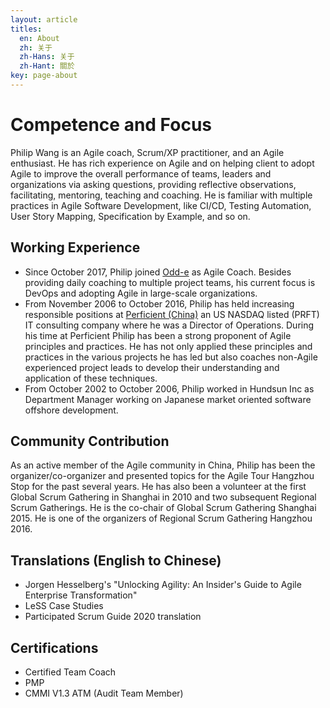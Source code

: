 ```yaml
---
layout: article
titles:
  en: About
  zh: 关于
  zh-Hans: 关于
  zh-Hant: 關於
key: page-about
---
```


# Competence and Focus

Philip Wang is an Agile coach, Scrum/XP practitioner, and an Agile enthusiast. He has rich experience on Agile and on helping client to adopt Agile to improve the overall performance of teams, leaders and organizations via asking questions, providing reflective observations, facilitating, mentoring, teaching and coaching. He is familiar with multiple practices in Agile Software Development, like CI/CD, Testing Automation, User Story Mapping, Specification by Example, and so on.

## Working Experience

- Since October 2017, Philip joined [Odd-e](http://odd-e.com) as Agile Coach. Besides providing daily coaching to multiple project teams, his current focus is DevOps and adopting Agile in large-scale organizations.
- From November 2006 to October 2016, Philip has held increasing responsible positions at [Perficient (China)](http://perficient.com) an US NASDAQ listed (PRFT) IT consulting company where he was a Director of Operations. During his time at Perficient Philip has been a strong proponent of Agile principles and practices. He has not only applied these principles and practices in the various projects he has led but also coaches non-Agile experienced project leads to develop their understanding and application of these techniques.
- From October 2002 to October 2006, Philip worked in Hundsun Inc as Department Manager working on Japanese market oriented software offshore development.

## Community Contribution

As an active member of the Agile community in China, Philip has been the organizer/co-organizer and presented topics for the Agile Tour Hangzhou Stop for the past several years. He has also been a volunteer at the first Global Scrum Gathering in Shanghai in 2010 and two subsequent Regional Scrum Gatherings. He is the co-chair of Global Scrum Gathering Shanghai 2015. He is one of the organizers of Regional Scrum Gathering Hangzhou 2016.

## Translations (English to Chinese)

- Jorgen Hesselberg's "Unlocking Agility: An Insider's Guide to Agile Enterprise Transformation"
- LeSS Case Studies
- Participated Scrum Guide 2020 translation

## Certifications

- Certified Team Coach
- PMP
- CMMI V1.3 ATM (Audit Team Member)